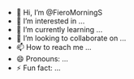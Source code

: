 - 👋 Hi, I’m @FieroMorningS
- 👀 I’m interested in ...
- 🌱 I’m currently learning ...
- 💞️ I’m looking to collaborate on ...
- 📫 How to reach me ...
- 😄 Pronouns: ...
- ⚡ Fun fact: ...

<!---
FieroMorningS/FieroMorningS is a ✨ special ✨ repository because its `README.md` (this file) appears on your GitHub profile.
You can click the Preview link to take a look at your changes.
--->

